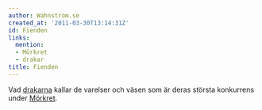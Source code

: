 ```yaml
---
author: Wahnstrom.se
created_at: '2011-03-30T13:14:31Z'
id: Fienden
links:
  mention:
  - Mörkret
  - drakar
title: Fienden
---
```


Vad [drakarna] kallar de varelser och väsen som är deras största konkurrens under [Mörkret].

  [drakarna]: drakar
  [Mörkret]: Mörkret